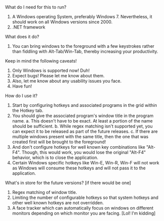 What do I need for this to run?
1. A Windows operating System, preferably Windows 7. Nevertheless, it should work on all Windows versions since 2000.
2. .NET framework

 
What does it do?
1. You can bring windows to the foreground with a few keystrokes rather than fiddling with Alt-Tab/Win-Tab, thereby increasing your productivity.

 
Keep in mind the following caveats!
1. Only Windows is supported now! Duh!
2. Expect bugs! Please let me know about them.
3. Also, let me know about any usability issues you face.
4. Have fun!

 
How do I use it?
1. Start by configuring hotkeys and associated programs in the grid within the Hotkey tab.
2. You should give the associated program's window title in the program name.
   a. This doesn't have to be exact. At least a portion of the name should be sufficient.
   b. While regex matching isn't supported yet, you can expect it to be released as part of the future releases.
   c. If there are multiple windows present with the same title, then the one that was created first will be brought to the foreground!
3. And don't configure hotkeys for well known key combinations like "Alt-F4". Though, this would work, you would lose the original "Alt-F4" behavior, which is to close the application.
4. Certain Windows specific hotkeys like Win-E, Win-R, Win-F will not work as Windows will consume these hotkeys and will not pass it to the application.

 
What's in store for the future versions? [if there would be one]
1. Regex matching of window title.
2. Limiting the number of configurable hotkeys so that system hotkeys and other well known hotkeys are not overridden.
3. A face tracker which can automatically focus on windows on different monitors depending on which monitor you are facing. [Lol! I'm kidding]
